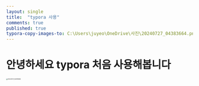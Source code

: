 ```yaml
---
layout: single
title:  "typora 사용"
comments: true
published: true
typora-copy-images-to: C:\Users\juyeo\OneDrive\사진\20240727_04383664.png
---
```


# 안녕하세요 typora 처음 사용해봅니다

<img src="C:\Users\juyeo\OneDrive\사진\20240727_04383664.png" alt="20240727_04383664" style="zoom: 25%;" />